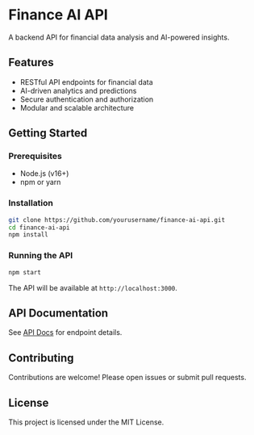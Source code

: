 # Finance AI API

A backend API for financial data analysis and AI-powered insights.

## Features

- RESTful API endpoints for financial data
- AI-driven analytics and predictions
- Secure authentication and authorization
- Modular and scalable architecture

## Getting Started

### Prerequisites

- Node.js (v16+)
- npm or yarn

### Installation

```bash
git clone https://github.com/yourusername/finance-ai-api.git
cd finance-ai-api
npm install
```

### Running the API

```bash
npm start
```

The API will be available at `http://localhost:3000`.

## API Documentation

See [API Docs](docs/API.md) for endpoint details.

## Contributing

Contributions are welcome! Please open issues or submit pull requests.

## License

This project is licensed under the MIT License.